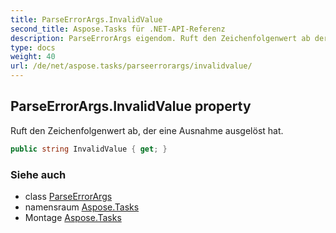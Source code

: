 ```yaml
---
title: ParseErrorArgs.InvalidValue
second_title: Aspose.Tasks für .NET-API-Referenz
description: ParseErrorArgs eigendom. Ruft den Zeichenfolgenwert ab der eine Ausnahme ausgelöst hat.
type: docs
weight: 40
url: /de/net/aspose.tasks/parseerrorargs/invalidvalue/
---
```

## ParseErrorArgs.InvalidValue property

Ruft den Zeichenfolgenwert ab, der eine Ausnahme ausgelöst hat.

```csharp
public string InvalidValue { get; }
```

### Siehe auch

* class [ParseErrorArgs](../)
* namensraum [Aspose.Tasks](../../parseerrorargs/)
* Montage [Aspose.Tasks](../../../)


